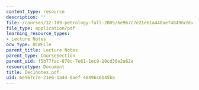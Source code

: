 ```yaml
---
content_type: resource
description: ''
file: /courses/12-109-petrology-fall-2005/6e967c7e21e61a440aef48496c6b45ba_Dec1notes.pdf
file_type: application/pdf
learning_resource_types:
- Lecture Notes
ocw_type: OCWFile
parent_title: Lecture Notes
parent_type: CourseSection
parent_uid: f5b77fac-870c-7e61-1ec9-10cd30e2a62e
resourcetype: Document
title: Dec1notes.pdf
uid: 6e967c7e-21e6-1a44-0aef-48496c6b45ba
---
```

